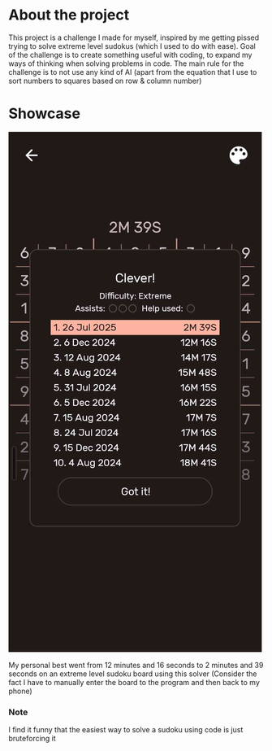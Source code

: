 # About the project

This project is a challenge I made for myself, inspired by me getting pissed trying to solve extreme level sudokus (which I used to do with ease). Goal of the challenge is to create something useful with coding, to expand my ways of thinking when solving problems in code. The main rule for the challenge is to not use any kind of AI (apart from the equation that I use to sort numbers to squares based on row & column number)


# Showcase

![How long it took to solve the sudoku with this project](SudokuSolver_Showcase.jpg)

My personal best went from 12 minutes and 16 seconds to 2 minutes and 39 seconds on an extreme level sudoku board using this solver (Consider the fact I have to manually enter the board to the program and then back to my phone)

### Note

I find it funny that the easiest way to solve a sudoku using code is just bruteforcing it